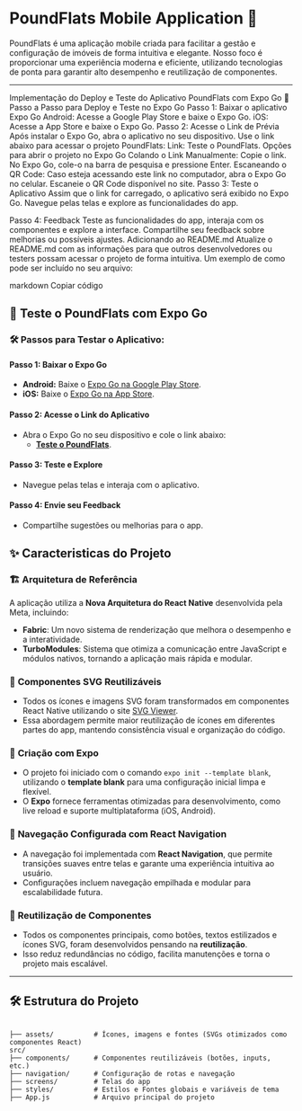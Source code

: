 # PoundFlats Mobile Application 📱

PoundFlats é uma aplicação mobile criada para facilitar a gestão e configuração de imóveis de forma intuitiva e elegante. Nosso foco é proporcionar uma experiência moderna e eficiente, utilizando tecnologias de ponta para garantir alto desempenho e reutilização de componentes.

---

Implementação do Deploy e Teste do Aplicativo PoundFlats com Expo Go
🚀 Passo a Passo para Deploy e Teste no Expo Go
Passo 1: Baixar o aplicativo Expo Go
Android: Acesse a Google Play Store e baixe o Expo Go.
iOS: Acesse a App Store e baixe o Expo Go.
Passo 2: Acesse o Link de Prévia
Após instalar o Expo Go, abra o aplicativo no seu dispositivo.
Use o link abaixo para acessar o projeto PoundFlats:
Link: Teste o PoundFlats.
Opções para abrir o projeto no Expo Go
Colando o Link Manualmente:
Copie o link.
No Expo Go, cole-o na barra de pesquisa e pressione Enter.
Escaneando o QR Code:
Caso esteja acessando este link no computador, abra o Expo Go no celular.
Escaneie o QR Code disponível no site.
Passo 3: Teste o Aplicativo
Assim que o link for carregado, o aplicativo será exibido no Expo Go. Navegue pelas telas e explore as funcionalidades do app.

Passo 4: Feedback
Teste as funcionalidades do app, interaja com os componentes e explore a interface.
Compartilhe seu feedback sobre melhorias ou possíveis ajustes.
Adicionando ao README.md
Atualize o README.md com as informações para que outros desenvolvedores ou testers possam acessar o projeto de forma intuitiva. Um exemplo de como pode ser incluído no seu arquivo:

markdown
Copiar código

## 📱 Teste o PoundFlats com Expo Go

### 🛠 Passos para Testar o Aplicativo:

#### Passo 1: Baixar o Expo Go

- **Android:** Baixe o [Expo Go na Google Play Store](https://play.google.com/store/apps/details?id=host.exp.exponent).
- **iOS:** Baixe o [Expo Go na App Store](https://apps.apple.com/app/expo-go/id982107779).

#### Passo 2: Acesse o Link do Aplicativo

- Abra o Expo Go no seu dispositivo e cole o link abaixo:
  - **[Teste o PoundFlats](https://expo.dev/preview/update?message=Criando%20projeto&updateRuntimeVersion=1.0.0&createdAt=2024-12-09T01%3A39%3A31.582Z&slug=exp&projectId=2e9ce15f-49e6-4c57-b10d-9eaf51bb2955&group=06c7c5d0-969d-40eb-ab75-067a692d48dc)**.

#### Passo 3: Teste e Explore

- Navegue pelas telas e interaja com o aplicativo.

#### Passo 4: Envie seu Feedback

- Compartilhe sugestões ou melhorias para o app.

## ✨ **Caracteristicas do Projeto**

### 🏗️ **Arquitetura de Referência**

A aplicação utiliza a **Nova Arquitetura do React Native** desenvolvida pela Meta, incluindo:

- **Fabric**: Um novo sistema de renderização que melhora o desempenho e a interatividade.
- **TurboModules**: Sistema que otimiza a comunicação entre JavaScript e módulos nativos, tornando a aplicação mais rápida e modular.

### 🎨 **Componentes SVG Reutilizáveis**

- Todos os ícones e imagens SVG foram transformados em componentes React Native utilizando o site [SVG Viewer](https://www.svgviewer.dev/svg-to-react-native-jsx).
- Essa abordagem permite maior reutilização de ícones em diferentes partes do app, mantendo consistência visual e organização do código.

### 🚀 **Criação com Expo**

- O projeto foi iniciado com o comando `expo init --template blank`, utilizando o **template blank** para uma configuração inicial limpa e flexível.
- O **Expo** fornece ferramentas otimizadas para desenvolvimento, como live reload e suporte multiplataforma (iOS, Android).

### 🧭 **Navegação Configurada com React Navigation**

- A navegação foi implementada com **React Navigation**, que permite transições suaves entre telas e garante uma experiência intuitiva ao usuário.
- Configurações incluem navegação empilhada e modular para escalabilidade futura.

### 🔄 **Reutilização de Componentes**

- Todos os componentes principais, como botões, textos estilizados e ícones SVG, foram desenvolvidos pensando na **reutilização**.
- Isso reduz redundâncias no código, facilita manutenções e torna o projeto mais escalável.

---

## 🛠️ **Estrutura do Projeto**

```plaintext

├── assets/          # Ícones, imagens e fontes (SVGs otimizados como componentes React)
src/
├── components/      # Componentes reutilizáveis (botões, inputs, etc.)
├── navigation/      # Configuração de rotas e navegação
├── screens/         # Telas do app
├── styles/          # Estilos e Fontes globais e variáveis de tema
├── App.js           # Arquivo principal do projeto

```
